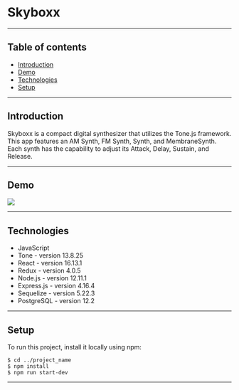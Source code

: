 # Skyboxx
---

## Table of contents

* [Introduction](#introduction)
* [Demo](#demo)
* [Technologies](#technologies)
* [Setup](#setup)

---
## Introduction

Skyboxx is a compact digital synthesizer that utilizes the Tone.js framework.
This app features an AM Synth, FM Synth, Synth, and MembraneSynth.
Each synth has the capability to adjust its Attack, Delay, Sustain, and Release.<br/>

---
## Demo

![](master/skyboxSynth.gif)

---
## Technologies
* JavaScript
* Tone - version 13.8.25
* React - version 16.13.1
* Redux - version 4.0.5
* Node.js - version 12.11.1
* Express.js - version 4.16.4
* Sequelize - version 5.22.3
* PostgreSQL - version 12.2
---

## Setup

To run this project, install it locally using npm:

```
$ cd ../project_name
$ npm install
$ npm run start-dev
```

---
